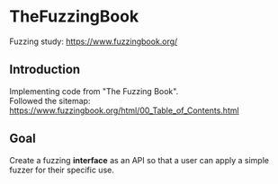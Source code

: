 # TheFuzzingBook
Fuzzing study: https://www.fuzzingbook.org/

## Introduction
Implementing code from "The Fuzzing Book".<br>
Followed the sitemap: https://www.fuzzingbook.org/html/00_Table_of_Contents.html

## Goal
Create a fuzzing **interface** as an API so that a user can apply a simple fuzzer for their specific use. 
